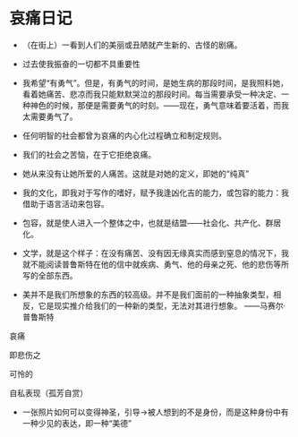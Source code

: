 # 哀痛日记

* （在街上）一看到人们的美丽或丑陋就产生新的、古怪的剧痛。

* 过去使我振奋的一切都不具重要性

* 我希望“有勇气”。但是，有勇气的时间，是她生病的那段时间，是我照料她，看着她痛苦、悲凉而我只能默默哭泣的那段时间。每当需要承受一种决定、一种神色的时候，那便是需要勇气的时刻。——现在，勇气意味着要活着，而我太需要勇气了。

* 任何明智的社会都曾为哀痛的内心化过程确立和制定规则。

* 我们的社会之苦恼，在于它拒绝哀痛。

* 她从来没有让她所爱的人痛苦。这就是对她的定义，即她的“纯真”

* 我的文化，即我对于写作的嗜好，赋予我逢凶化吉的能力，或包容的能力：我借助于语言活动来包容。

* 包容，就是使人进入一个整体之中，也就是结盟——社会化、共产化、群居化。

* 文学，就是这个样子：在没有痛苦、没有因无缘真实而感到窒息的情况下，我就不能阅读普鲁斯特在他的信中就疾病、勇气、他的母亲之死、他的悲伤等所写的全部东西。

* 美并不是我们所想象的东西的较高级。并不是我们面前的一种抽象类型，相反，它是现实推介给我们的一种新的类型，无法对其进行想象。  ——马赛尔·普鲁斯特

哀痛

即悲伤之

可怜的

自私表现（孤芳自赏）

* 一张照片如何可以变得神圣，引导→被人想到的不是身份，而是这种身份中有一种少见的表达，即一种“美德”



